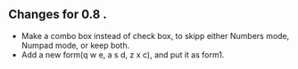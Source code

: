 ## Changes for 0.8 .

*	Make a combo box instead of check box, to skipp either Numbers mode, Numpad mode, or keep both.  
*	Add a new form(q w e, a s d, z x c), and put it as form1.
